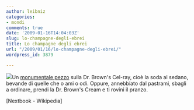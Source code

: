 ```yaml
---
author: leibniz
categories:
- mondi
comments: true
date: '2009-01-16T14:04:03Z'
slug: lo-champagne-degli-ebrei
title: Lo champagne degli ebrei
url: "/2009/01/16/lo-champagne-degli-ebrei/"
wordpress_id: 3879

---
```

![](http://www.delicioussparklingtemperancedrinks.net/Images/CelRay.jpg)Un [monumentale pezzo](http://www.nextbook.org/cultural/feature.html?id=2575) sulla Dr. Brown's Cel-ray, cioè la soda al sedano, bevande di quelle che o ami o odi. Oppure, annebbiato dal pastrami, sbagli a ordinare, prendi la Dr. Brown's Cream e ti rovini il pranzo.

[Nextbook - Wikipedia]
